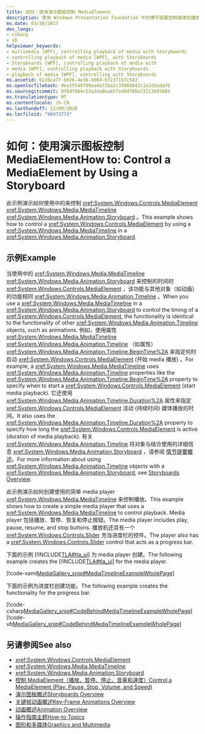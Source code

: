 ```yaml
---
title: 如何：使用演示图板控制 MediaElement
description: 使用 Windows Presentation foundation 中的情节提要控制媒体的播放 (WPF) 。 请考虑此示例来创建简单的媒体播放器。
ms.date: 03/30/2017
dev_langs:
- csharp
- vb
helpviewer_keywords:
- multimedia [WPF], controlling playback of media with Storyboards
- controlling playback of media [WPF], with Storyboards
- Storyboards [WPF], controlling playback of media with
- media [WPF], controlling playback with Storyboards
- playback of media [WPF], controlling with Storyboards
ms.assetid: 6128ca77-b826-4e36-b968-6f237157c543
ms.openlocfilehash: 0ee25549799eada72ba2c35908842c1e2d2adaf6
ms.sourcegitcommit: 9f6df084c53a3da0ea657ed0d708a72213683084
ms.translationtype: MT
ms.contentlocale: zh-CN
ms.lasthandoff: 12/09/2020
ms.locfileid: "96973773"
---
```

# <a name="how-to-control-a-mediaelement-by-using-a-storyboard"></a><span data-ttu-id="61bae-104">如何：使用演示图板控制 MediaElement</span><span class="sxs-lookup"><span data-stu-id="61bae-104">How to: Control a MediaElement by Using a Storyboard</span></span>
<span data-ttu-id="61bae-105">此示例演示如何使用中的来控制 <xref:System.Windows.Controls.MediaElement> <xref:System.Windows.Media.MediaTimeline> <xref:System.Windows.Media.Animation.Storyboard> 。</span><span class="sxs-lookup"><span data-stu-id="61bae-105">This example shows how to control a <xref:System.Windows.Controls.MediaElement> by using a <xref:System.Windows.Media.MediaTimeline> in a <xref:System.Windows.Media.Animation.Storyboard>.</span></span>  
  
## <a name="example"></a><span data-ttu-id="61bae-106">示例</span><span class="sxs-lookup"><span data-stu-id="61bae-106">Example</span></span>  
 <span data-ttu-id="61bae-107">当使用中的 <xref:System.Windows.Media.MediaTimeline> <xref:System.Windows.Media.Animation.Storyboard> 来控制的时间时 <xref:System.Windows.Controls.MediaElement> ，该功能与其他对象（如动画）的功能相同 <xref:System.Windows.Media.Animation.Timeline> 。</span><span class="sxs-lookup"><span data-stu-id="61bae-107">When you use a <xref:System.Windows.Media.MediaTimeline> in a <xref:System.Windows.Media.Animation.Storyboard> to control the timing of a <xref:System.Windows.Controls.MediaElement>, the functionality is identical to the functionality of other <xref:System.Windows.Media.Animation.Timeline> objects, such as animations.</span></span> <span data-ttu-id="61bae-108">例如，使用属性 <xref:System.Windows.Media.MediaTimeline> <xref:System.Windows.Media.Animation.Timeline> （如属性） <xref:System.Windows.Media.Animation.Timeline.BeginTime%2A> 来指定何时启动 <xref:System.Windows.Controls.MediaElement> (开始 media 播放) 。</span><span class="sxs-lookup"><span data-stu-id="61bae-108">For example, a <xref:System.Windows.Media.MediaTimeline> uses <xref:System.Windows.Media.Animation.Timeline> properties like the <xref:System.Windows.Media.Animation.Timeline.BeginTime%2A> property to specify when to start a <xref:System.Windows.Controls.MediaElement> (start media playback).</span></span> <span data-ttu-id="61bae-109">它还使用 <xref:System.Windows.Media.Animation.Timeline.Duration%2A> 属性来指定 <xref:System.Windows.Controls.MediaElement> 活动 (持续时间) 媒体播放的时间。</span><span class="sxs-lookup"><span data-stu-id="61bae-109">It also uses the <xref:System.Windows.Media.Animation.Timeline.Duration%2A> property to specify how long the <xref:System.Windows.Controls.MediaElement> is active (duration of media playback).</span></span> <span data-ttu-id="61bae-110">有关 <xref:System.Windows.Media.Animation.Timeline> 将对象与结合使用的详细信息 <xref:System.Windows.Media.Animation.Storyboard> ，请参阅 [情节提要概述](storyboards-overview.md)。</span><span class="sxs-lookup"><span data-stu-id="61bae-110">For more information about using <xref:System.Windows.Media.Animation.Timeline> objects with a <xref:System.Windows.Media.Animation.Storyboard>, see [Storyboards Overview](storyboards-overview.md).</span></span>  
  
 <span data-ttu-id="61bae-111">此示例演示如何创建使用的简单 media player <xref:System.Windows.Media.MediaTimeline> 来控制播放。</span><span class="sxs-lookup"><span data-stu-id="61bae-111">This example shows how to create a simple media player that uses a <xref:System.Windows.Media.MediaTimeline> to control playback.</span></span> <span data-ttu-id="61bae-112">Media player 包括播放、暂停、恢复和停止按钮。</span><span class="sxs-lookup"><span data-stu-id="61bae-112">The media player includes play, pause, resume, and stop buttons.</span></span> <span data-ttu-id="61bae-113">播放机还具有一个 <xref:System.Windows.Controls.Slider> 充当进度栏的控件。</span><span class="sxs-lookup"><span data-stu-id="61bae-113">The player also has a <xref:System.Windows.Controls.Slider> control that acts as a progress bar.</span></span>  
  
 <span data-ttu-id="61bae-114">下面的示例 [!INCLUDE[TLA#tla_ui](../../../includes/tlasharptla-ui-md.md)] 为 media player 创建。</span><span class="sxs-lookup"><span data-stu-id="61bae-114">The following example creates the [!INCLUDE[TLA#tla_ui](../../../includes/tlasharptla-ui-md.md)] for the media player.</span></span>  
  
 [!code-xaml[MediaGallery_snip#MediaTimelineExampleWholePage](~/samples/snippets/visualbasic/VS_Snippets_Wpf/MediaGallery_snip/VB/MediaTimelineExample.xaml#mediatimelineexamplewholepage)]  
  
 <span data-ttu-id="61bae-115">下面的示例为进度栏创建功能。</span><span class="sxs-lookup"><span data-stu-id="61bae-115">The following example creates the functionality for the progress bar.</span></span>  
  
 [!code-csharp[MediaGallery_snip#CodeBehindMediaTimelineExampleWholePage](~/samples/snippets/csharp/VS_Snippets_Wpf/MediaGallery_snip/CSharp/MediaTimelineExample.xaml.cs#codebehindmediatimelineexamplewholepage)]
 [!code-vb[MediaGallery_snip#CodeBehindMediaTimelineExampleWholePage](~/samples/snippets/visualbasic/VS_Snippets_Wpf/MediaGallery_snip/VB/MediaTimelineExample.xaml.vb#codebehindmediatimelineexamplewholepage)]  
  
## <a name="see-also"></a><span data-ttu-id="61bae-116">另请参阅</span><span class="sxs-lookup"><span data-stu-id="61bae-116">See also</span></span>

- <xref:System.Windows.Controls.MediaElement>
- <xref:System.Windows.Media.MediaTimeline>
- <xref:System.Windows.Media.Animation.Storyboard>
- [<span data-ttu-id="61bae-117">控制 MediaElement（播放、暂停、停止、音量和速度）</span><span class="sxs-lookup"><span data-stu-id="61bae-117">Control a MediaElement (Play, Pause, Stop, Volume, and Speed)</span></span>](how-to-control-a-mediaelement-play-pause-stop-volume-and-speed.md)
- [<span data-ttu-id="61bae-118">演示图板概述</span><span class="sxs-lookup"><span data-stu-id="61bae-118">Storyboards Overview</span></span>](storyboards-overview.md)
- [<span data-ttu-id="61bae-119">关键帧动画概述</span><span class="sxs-lookup"><span data-stu-id="61bae-119">Key-Frame Animations Overview</span></span>](key-frame-animations-overview.md)
- [<span data-ttu-id="61bae-120">动画概述</span><span class="sxs-lookup"><span data-stu-id="61bae-120">Animation Overview</span></span>](animation-overview.md)
- [<span data-ttu-id="61bae-121">操作指南主题</span><span class="sxs-lookup"><span data-stu-id="61bae-121">How-to Topics</span></span>](audio-and-video-how-to-topics.md)
- [<span data-ttu-id="61bae-122">图形和多媒体</span><span class="sxs-lookup"><span data-stu-id="61bae-122">Graphics and Multimedia</span></span>](index.md)
